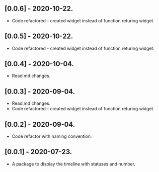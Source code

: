 ## [0.0.6] - 2020-10-22.

* Code refactored - created widget instead of function returing widget. 

## [0.0.5] - 2020-10-22.

* Code refactored - created widget instead of function returing widget. 

## [0.0.4] - 2020-10-04.

* Read.md changes.

## [0.0.3] - 2020-09-04.

* Read.md changes.
* Code refactored - created widget instead of function returing widget. 

## [0.0.2] - 2020-09-04.

* Code refactor with naming convention.

## [0.0.1] - 2020-07-23.

* A package to display the timeline with statuses and number.



